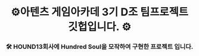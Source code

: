 <div align="center">

# ⚙️아텐츠 게임아카데 3기 D조 팀프로젝트 깃헙입니다. ⚙️


### 🛠️ HOUND13회사에 Hundred Soul을 모작하여 구현한 프로젝트 입니다. 

</div>

